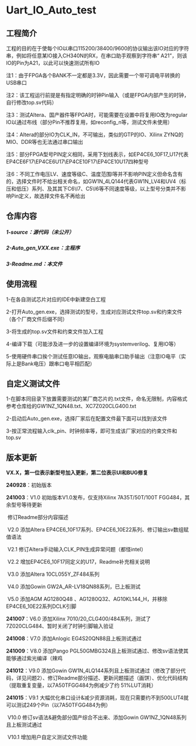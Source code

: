 # Uart_IO_Auto_test

## 工程简介

工程的目的在于使每个IO以串口115200/38400/9600的协议输出该IO对应的字符串，例如将任意某IO接入CH340N的RX，在串口助手观察到字符串“ A21”，则该IO的Pin为A21，以此可以快速测试所有IO



注1：由于FPGA各个BANK不一定都是3.3V，因此需要一个带可调电平转换的USB串口

注2：该工程运行前提是有指定明确的时钟Pin输入（或是FPGA内部产生的时钟，自行修改top.sv代码）

注3：测试Altera、国产器件等FPGA时，可能需要在设置中将复用IO改为regular IO以通过布线（部分Pin不推荐复用，如reconfig_n等，测试文件未使用）

注4：Altera的部分IO为CLK_IN，不可输出，类似的GTP的IO、Xilinx ZYNQ的MIO、DDR等也无法通过串口输出

注5：部分FPGA型号PIN定义相同，采用下划线表示，如EP4CE6_10F17_U17代表EP4CE6F17\EP4CE6U17\EP4CE10F17\EP4CE10U17四种型号

注6：不同工作电压LV、速度等级C、温度范围I等并不影响PIN定义但命名含有的，选择文件时不给出相关命名，如GW1N_4LQ144代表GW1N_LV4和UV4（标压和低压）系列、及其其下C6\I7、C5\I6等不同速度等级，以上型号分类并不影响Pin定义，故选择文件名不再给出

## 仓库内容

##### 1-source：源代码（未公开）

##### 2-Auto_gen_VXX.exe：主程序

##### 3-Readme.md：本文件



## 使用流程

1-在各自测试芯片对应的IDE中新建空白工程

2-打开Auto_gen.exe，选择测试的型号，生成对应测试文件top.sv和约束文件（各个厂商文件后缀不同）

3-将生成的top.sv文件和约束文件加入工程

4-编译下载（可能涉及进一步的设置编译环境为systemverilog、复用IO等）

5-使用硬件串口挨个测试任意IO输出，观察电脑串口助手输出（注意IO电平（实际上是Bank电压）跟串口电平相匹配）



## 自定义测试文件

1-在脚本同目录下放置需要测试的某厂商芯片的.txt文件，命名无限制，内容格式参考仓库给的GW1NZ_1QN48.txt、XC7Z020CLG400.txt

2-启动后Auto_gen.exe，选择厂家后在配置文件最下面可以找到该文件

3-按正常流程输入clk_pin、时钟频率等，即可生成该厂家对应的约束文件和top.sv



## 版本更新

**VX.X，第一位表示新型号加入更新，第二位表示UI和BUG修复**

**240928**：初始版本

**241003**：V1.0 初始版本V1.0发布，仅支持Xilinx 7A35T/50T/100T FGG484，其余型号等待更新

​				修订Readme部分内容描述

​				V2.0 添加Altera EP4CE6_10F17系列、EP4CE6_10E22系列、修订输出sv数组赋值语法

​				V2.1 修订Altera手动输入CLK_PIN生成异常问题（都怪intel）

​				V2.2 增加EP4CE6_10F17同定义的U17，Readme补充相关说明

​				V3.0 添加Altera 10CL055Y_ZF484系列

​				V4.0 添加Gowin GW2A_AR-LV18QN88系列，已上板测试

​				V5.0 添加AGM AG1280Q48 、AG1280Q32、AG10KL144_H，并移除EP4CE6_10E22系列DCLK引脚

**241007**：V6.0 添加Xilinx 7010/20_CLG400/484系列，测试了7Z020CLG484、暂时关闭了时钟引脚输入验证

**241008**：V7.0 添加Anlogic EG4S20QN88且上板测试通过

**241009**：V8.0 添加Pango PGL50GMBG324且上板测试通过、修改sv语法使其能够通过紫光编译（辣鸡

**241012**：V9.0 添加Gowin GW1N_4LQ144系列且上板测试通过（修改了部分代码，详见问题2）、修订Readme部分描述、更新问题描述（画饼）、优化代码结构（提取重复变量，以7A50TFGG484为例减少了约 51%LUT消耗）

**241015**：V9.1 大幅优化串口设计&减少资源消耗，现在只需要约不到500LUT4就可以测试249个Pin（以7A50TFGG484为例）

​				V10.0 修订sv语法&避免部分国产综合不出来、添加Gowin GW1NZ_1QN48系列且上板测试通过

​				V10.1 增加用户自定义测试文件功能
